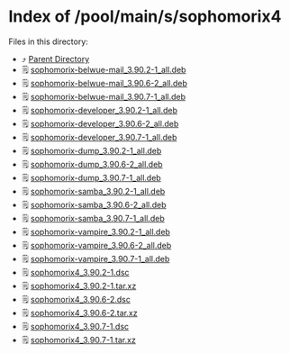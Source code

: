 
# Index of /pool/main/s/sophomorix4
Files in this directory:
- ⤴ [Parent Directory](../)
- 🗒 [sophomorix-belwue-mail_3.90.2-1_all.deb](sophomorix-belwue-mail_3.90.2-1_all.deb)
- 🗒 [sophomorix-belwue-mail_3.90.6-2_all.deb](sophomorix-belwue-mail_3.90.6-2_all.deb)
- 🗒 [sophomorix-belwue-mail_3.90.7-1_all.deb](sophomorix-belwue-mail_3.90.7-1_all.deb)
- 🗒 [sophomorix-developer_3.90.2-1_all.deb](sophomorix-developer_3.90.2-1_all.deb)
- 🗒 [sophomorix-developer_3.90.6-2_all.deb](sophomorix-developer_3.90.6-2_all.deb)
- 🗒 [sophomorix-developer_3.90.7-1_all.deb](sophomorix-developer_3.90.7-1_all.deb)
- 🗒 [sophomorix-dump_3.90.2-1_all.deb](sophomorix-dump_3.90.2-1_all.deb)
- 🗒 [sophomorix-dump_3.90.6-2_all.deb](sophomorix-dump_3.90.6-2_all.deb)
- 🗒 [sophomorix-dump_3.90.7-1_all.deb](sophomorix-dump_3.90.7-1_all.deb)
- 🗒 [sophomorix-samba_3.90.2-1_all.deb](sophomorix-samba_3.90.2-1_all.deb)
- 🗒 [sophomorix-samba_3.90.6-2_all.deb](sophomorix-samba_3.90.6-2_all.deb)
- 🗒 [sophomorix-samba_3.90.7-1_all.deb](sophomorix-samba_3.90.7-1_all.deb)
- 🗒 [sophomorix-vampire_3.90.2-1_all.deb](sophomorix-vampire_3.90.2-1_all.deb)
- 🗒 [sophomorix-vampire_3.90.6-2_all.deb](sophomorix-vampire_3.90.6-2_all.deb)
- 🗒 [sophomorix-vampire_3.90.7-1_all.deb](sophomorix-vampire_3.90.7-1_all.deb)
- 🗒 [sophomorix4_3.90.2-1.dsc](sophomorix4_3.90.2-1.dsc)
- 🗒 [sophomorix4_3.90.2-1.tar.xz](sophomorix4_3.90.2-1.tar.xz)
- 🗒 [sophomorix4_3.90.6-2.dsc](sophomorix4_3.90.6-2.dsc)
- 🗒 [sophomorix4_3.90.6-2.tar.xz](sophomorix4_3.90.6-2.tar.xz)
- 🗒 [sophomorix4_3.90.7-1.dsc](sophomorix4_3.90.7-1.dsc)
- 🗒 [sophomorix4_3.90.7-1.tar.xz](sophomorix4_3.90.7-1.tar.xz)
